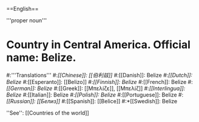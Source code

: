 ==English==

'''proper noun'''

# Country in Central America. Official name: Belize.
#:'''Translations'''
#:*[[Chinese]]: [[伯利兹]]
#:*[[Danish]]: Belize
#:*[[Dutch]]: Belize
#:*[[Esperanto]]: [[Belizo]]
#:*[[Finnish]]: Belize
#:*[[French]]: Belize
#:*[[German]]: Belize
#:*[[Greek]]: [[Μπελίζε]], [[Μπελίζ]]
#:*[[Interlingua]]: Belize
#:*[[Italian]]: Belize
#:*[[Polish]]: Belize
#:*[[Portuguese]]: Belize
#:*[[Russian]]: [[Белиз]]
#:*[[Spanish]]: [[Belice]]
#:*[[Swedish]]: Belize

''See'': [[Countries of the world]]